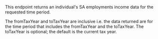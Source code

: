 <p>This endpoint returns an individual's SA employments income data for the requested time period.</p>
<p>The fromTaxYear and toTaxYear are inclusive i.e. the data returned are for the time period that includes the fromTaxYear and the toTaxYear. The toTaxYear is optional; the default is the current tax year.</p>

